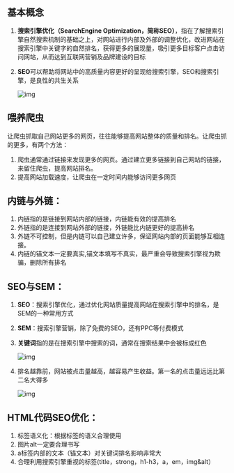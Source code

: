 ## 基本概念

1. **搜索引擎优化（SearchEngine Optimization，简称SEO）**，指在了解搜索引擎自然搜索机制的基础之上，对网站进行内部及外部的调整优化，改进网站在搜索引擎中关键字的自然排名，获得更多的展现量，吸引更多目标客户点击访问网站，从而达到互联网营销及品牌建设的目标

2. **SEO**可以帮助将网站中的高质量内容更好的呈现给搜索引擎，SEO和搜索引擎，是良性的共生关系

   ![img](https://tva1.sinaimg.cn/large/007S8ZIlgy1gfpvne8livj30l10czacd.jpg)

## 喂养爬虫

让爬虫抓取自己网站更多的网页，往往能够提高网站整体的质量和排名。让爬虫抓的更多，有两个方法：

1. 爬虫通常通过链接来发现更多的网页。通过建立更多链接到自己网站的链接，来留住爬虫，提高网站排名。
2. 提高网站加载速度，让爬虫在一定时间内能够访问更多网页

## 内链与外链：

1. 内链指的是链接到网站内部的链接，内链能有效的提高排名
2. 外链指的是连接到网站外部的链接，外链能比内链更好的提高排名
3. 外链不可控制，但是内链可以自己建立许多，保证网站内部的页面能够互相连接。
4. 内链的锚文本一定要真实,锚文本填写不真实，最严重会导致搜索引擎视为欺骗，删除所有排名

## SEO与SEM：

1. **SEO**：搜索引擎优化，通过优化网站质量提高网站在搜索引擎中的排名，是SEM的一种常用方式

2. **SEM**：搜索引擎营销，除了免费的SEO，还有PPC等付费模式

3. **关键词**指的是在搜索引擎中搜索的词，通常在搜索结果中会被标成红色

   ![img](https://tva1.sinaimg.cn/large/007S8ZIlgy1gfpwhm693bj30fg09h3zk.jpg)

4. 排名越靠前，网站被点击量越高，越容易产生收益。第一名的点击量远远比第二名大得多

   ![img](https://tva1.sinaimg.cn/large/007S8ZIlgy1gfpw95t17cj30ee08naa1.jpg)

## HTML代码SEO优化：

1. 标签语义化：根据标签的语义合理使用
2. 图片alt一定要合理书写
3. a标签内部的文本（锚文本）对关键词排名影响非常大
4. 合理利用搜索引擎重视的标签(title，strong，h1-h3，a，em，img&alt）